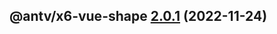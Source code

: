 ## @antv/x6-vue-shape [2.0.1](https://github.com/antvis/x6/compare/@antv/x6-vue-shape@2.0.0...@antv/x6-vue-shape@2.0.1) (2022-11-24)
